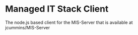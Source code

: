 Managed IT Stack Client
==========

The node.js based client for the MIS-Server that is available at jcummins/MIS-Server